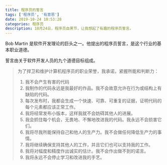 ```yaml
---
title: 程序员的誓言
tags: ['程序员', '有意思'] 
date: 2019-10-24 10:53:28
categories: 程序员
description: 10月24日，程序员自黑节，让我想起了有趣的程序员誓言。
---
```


Bob Martin 是软件开发理论的巨头之一。他提出的程序员誓言，是这个行业的基本职业道德。

誓言由关于软件开发人员的九个道德目标组成。

> 为了捍卫和维护计算机程序员的职业荣誉，我承诺，紧握所能和判断力：
> 1. 我不会产生有害的代码
> 2. 我制作的代码永远是我最好的作品。我不会故意允许在行为或结构上有缺陷的代码。
> 3. 每次发布时，我都会生成一个快速、可靠、可重复的证据，证明代码的每个元素都应该正常工作。
> 4. 我将经常发布小版本，这样我就不会妨碍其他人的进展。
> 5. 我会抓住每个机会，无畏地、不懈地改进我的代码。我永远不会损害它们。
> 6. 我将尽我所能保持自己和他人的生产力。我不会做任何降低生产力的事情。
> 7. 我将继续确保支持其他人的工作，并且它们也可以支持我的工作。
> 8. 我将对幅度和精度作出诚实的估计。我不会作出做不到的诺言。
> 9. 我将永远不会停止学习和改进我的手艺。